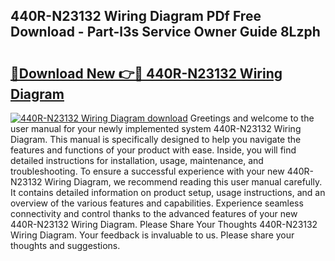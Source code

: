 ## 440R-N23132 Wiring Diagram PDf Free Download - Part-l3s Service Owner Guide 8Lzph

# <h2><a href="http://dfsl1q2.blite.top/?on=440R-N23132+Wiring+Diagram">🔗Download New 👉🔴 440R-N23132 Wiring Diagram</a></h2>

[![440R-N23132 Wiring Diagram download](https://i.imgur.com/lujVjoI.png)](http://dfsl1q2.blite.top/?on=440R-N23132+Wiring+Diagram)
Greetings and welcome to the user manual for your newly implemented system 440R-N23132 Wiring Diagram. This manual is specifically designed to help you navigate the features and functions of your product with ease. Inside, you will find detailed instructions for installation, usage, maintenance, and troubleshooting. To ensure a successful experience with your new 440R-N23132 Wiring Diagram, we recommend reading this user manual carefully. It contains detailed information on product setup, usage instructions, and an overview of the various features and capabilities. Experience seamless connectivity and control thanks to the advanced features of your new 440R-N23132 Wiring Diagram. Please Share Your Thoughts 440R-N23132 Wiring Diagram. Your feedback is invaluable to us. Please share your thoughts and suggestions.
